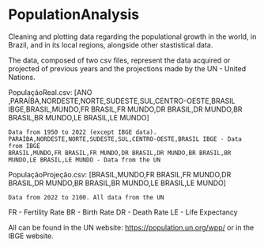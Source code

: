 # PopulationAnalysis
Cleaning and plotting data regarding the populational growth in the world, in Brazil, and in its local regions, alongside other stastistical data.

The data, composed of two csv files, represent the data acquired or projected of previous years and the projections made by the UN - United Nations.


PopulaçãoReal.csv: [ANO ,PARAÍBA,NORDESTE,NORTE,SUDESTE,SUL,CENTRO-OESTE,BRASIL IBGE,BRASIL,MUNDO,FR BRASIL,FR MUNDO,DR BRASIL,DR MUNDO,BR BRASIL,BR MUNDO,LE BRASIL,LE MUNDO]

    Data from 1950 to 2022 (except IBGE data).
    PARAÍBA,NORDESTE,NORTE,SUDESTE,SUL,CENTRO-OESTE,BRASIL IBGE - Data from IBGE 
    BRASIL,MUNDO,FR BRASIL,FR MUNDO,DR BRASIL,DR MUNDO,BR BRASIL,BR MUNDO,LE BRASIL,LE MUNDO - Data from the UN

PopulaçãoProjeção.csv: [BRASIL,MUNDO,FR BRASIL,FR MUNDO,DR BRASIL,DR MUNDO,BR BRASIL,BR MUNDO,LE BRASIL,LE MUNDO]

    Data from 2022 to 2100. All data from the UN
  
  
FR - Fertility Rate
BR - Birth Rate
DR - Death Rate
LE - Life Expectancy

All can be found in the UN website: https://population.un.org/wpp/
or in the IBGE website.
